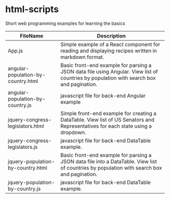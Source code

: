 # html-scripts
Short web programming examples for learning the basics

FileName      | Description
------------- | -------------  
App.js  | Simple example of a React component for reading and displaying recipes written in markdown format. 
angular-population-by-country.html | Basic front-end example for parsing a JSON data file using Angular.  View list of countries by population with search box and pagination.
angular-population-by-country.js | javascript file for back-end Angular example
jquery-congress-legislators.html | Simple front-end example for creating a DataTable.  View list of US Senators and Representatives for each state using a dropdown.  
jquery-congress-legislators.js | javascript file for back-end DataTable example.
jquery-population-by-country.html | Basic front-end example for parsing a JSON data file into a DataTable.  View list of countries by population with search box and pagination.
jquery-population-by-country.js | javascript file for back-end DataTable example.









